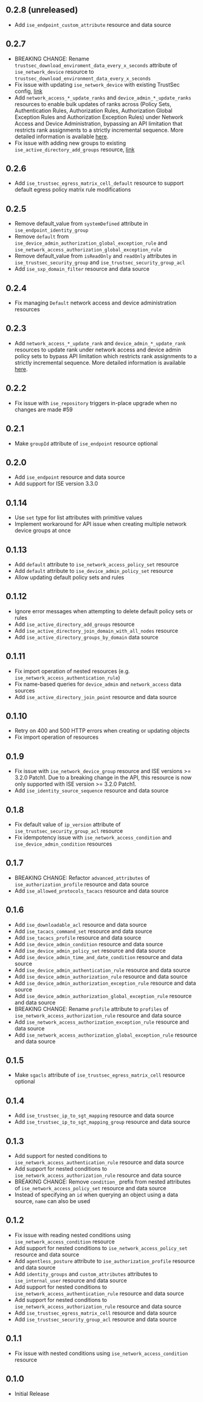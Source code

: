 ## 0.2.8 (unreleased)

- Add `ise_endpoint_custom_attribute` resource and data source

## 0.2.7

- BREAKING CHANGE: Rename `trustsec_download_enviroment_data_every_x_seconds` attribute of `ise_network_device` resource to `trustsec_download_environment_data_every_x_seconds`
- Fix issue with updating `ise_network_device` with existing TrustSec config, [link](https://github.com/CiscoDevNet/terraform-provider-ise/issues/60)
- Add `network_access_*_update_ranks` and `device_admin_*_update_ranks` resources to enable bulk updates of ranks across (Policy Sets, Authentication Rules, Authorization Rules, Authorization Global Exception Rules and Authorization Exception Rules) under Network Access and Device Administration, bypassing an API limitation that restricts rank assignments to a strictly incremental sequence. More detailed information is available [here](https://registry.terraform.io/providers/CiscoDevNet/ise/latest/docs/guides/authentication_rules).
- Fix issue with adding new groups to existing `ise_active_directory_add_groups` resource, [link](https://github.com/CiscoDevNet/terraform-provider-ise/issues/113)

## 0.2.6

- Add `ise_trustsec_egress_matrix_cell_default` resource to support default egress policy matrix rule modifications

## 0.2.5

- Remove default_value from `systemDefined` attribute in `ise_endpoint_identity_group`
- Remove `default` from `ise_device_admin_authorization_global_exception_rule` and `ise_network_access_authorization_global_exception_rule`
- Remove default_value from `isReadOnly` and `readOnly` attributes in `ise_trustsec_security_group` and `ise_trustsec_security_group_acl`
- Add `ise_sxp_domain_filter` resource and data source

## 0.2.4

- Fix managing `Default` network access and device administration resources

## 0.2.3

- Add `network_access_*_update_rank` and `device_admin_*_update_rank` resources to update rank under network access and device admin policy sets to bypass API limitation which restricts rank assignments to a strictly incremental sequence. More detailed information is available [here](https://registry.terraform.io/providers/CiscoDevNet/ise/latest/docs/guides/authentication_rules).

## 0.2.2

- Fix issue with `ise_repository` triggers in-place upgrade when no changes are made #59

## 0.2.1

- Make `groupId` attribute of `ise_endpoint` resource optional

## 0.2.0

- Add `ise_endpoint` resource and data source
- Add support for ISE version 3.3.0

## 0.1.14

- Use `set` type for list attributes with primitive values
- Implement workaround for API issue when creating multiple network device groups at once

## 0.1.13

- Add `default` attribute to `ise_network_access_policy_set` resource
- Add `default` attribute to `ise_device_admin_policy_set` resource
- Allow updating default policy sets and rules

## 0.1.12

- Ignore error messages when attempting to delete default policy sets or rules
- Add `ise_active_directory_add_groups` resource
- Add `ise_active_directory_join_domain_with_all_nodes` resource
- Add `ise_active_directory_groups_by_domain` data source

## 0.1.11

- Fix import operation of nested resources (e.g. `ise_network_access_authentication_rule`)
- Fix name-based queries for `device_admin` and `network_access` data sources
- Add `ise_active_directory_join_point` resource and data source

## 0.1.10

- Retry on 400 and 500 HTTP errors when creating or updating objects
- Fix import operation of resources

## 0.1.9

- Fix issue with `ise_network_device_group` resource and ISE versions >= 3.2.0 Patch1. Due to a breaking change in the API, this resource is now only supported with ISE version >= 3.2.0 Patch1.
- Add `ise_identity_source_sequence` resource and data source

## 0.1.8

- Fix default value of `ip_version` attribute of `ise_trustsec_security_group_acl` resource
- Fix idempotency issue with `ise_network_access_condition` and `ise_device_admin_condition` resources

## 0.1.7

- BREAKING CHANGE: Refactor `advanced_attributes` of `ise_authorization_profile` resource and data source
- Add `ise_allowed_protocols_tacacs` resource and data source

## 0.1.6

- Add `ise_downloadable_acl` resource and data source
- Add `ise_tacacs_command_set` resource and data source
- Add `ise_tacacs_profile` resource and data source
- Add `ise_device_admin_condition` resource and data source
- Add `ise_device_admin_policy_set` resource and data source
- Add `ise_device_admin_time_and_date_condition` resource and data source
- Add `ise_device_admin_authentication_rule` resource and data source
- Add `ise_device_admin_authorization_rule` resource and data source
- Add `ise_device_admin_authorization_exception_rule` resource and data source
- Add `ise_device_admin_authorization_global_exception_rule` resource and data source
- BREAKING CHANGE: Rename `profile` attribute to `profiles` of `ise_network_access_authorization_rule` resource and data source
- Add `ise_network_access_authorization_exception_rule` resource and data source
- Add `ise_network_access_authorization_global_exception_rule` resource and data source

## 0.1.5

- Make `sgacls` attribute of `ise_trustsec_egress_matrix_cell` resource optional

## 0.1.4

- Add `ise_trustsec_ip_to_sgt_mapping` resource and data source
- Add `ise_trustsec_ip_to_sgt_mapping_group` resource and data source

## 0.1.3

- Add support for nested conditions to `ise_network_access_authentication_rule` resource and data source
- Add support for nested conditions to `ise_network_access_authorization_rule` resource and data source
- BREAKING CHANGE: Remove `condition_` prefix from nested attributes of `ise_network_access_policy_set` resource and data source
- Instead of specifying an `id` when querying an object using a data source, `name` can also be used

## 0.1.2

- Fix issue with reading nested conditions using `ise_network_access_condition` resource
- Add support for nested conditions to `ise_network_access_policy_set` resource and data source
- Add `agentless_posture` attribute to `ise_authorization_profile` resource and data source
- Add `identity_groups` and `custom_attributes` attributes to `ise_internal_user` resource and data source
- Add support for nested conditions to `ise_network_access_authentication_rule` resource and data source
- Add support for nested conditions to `ise_network_access_authorization_rule` resource and data source
- Add `ise_trustsec_egress_matrix_cell` resource and data source
- Add `ise_trustsec_security_group_acl` resource and data source

## 0.1.1

- Fix issue with nested conditions using `ise_network_access_condition` resource

## 0.1.0

- Initial Release
